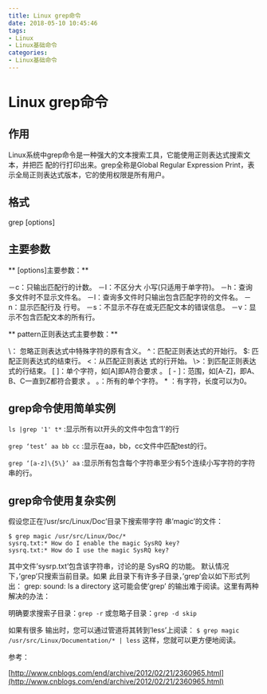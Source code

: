 ```yaml
---
title: Linux grep命令
date: 2018-05-10 10:45:46
tags:
- Linux
- Linux基础命令
categories:
- Linux基础命令
---
```

# Linux grep命令

## 作用

Linux系统中grep命令是一种强大的文本搜索工具，它能使用正则表达式搜索文本，并把匹 配的行打印出来。grep全称是Global Regular Expression Print，表示全局正则表达式版本，它的使用权限是所有用户。

## 格式

grep [options]

## 主要参数

** [options]主要参数：**

－c：只输出匹配行的计数。
－I：不区分大 小写(只适用于单字符)。
－h：查询多文件时不显示文件名。
－l：查询多文件时只输出包含匹配字符的文件名。
－n：显示匹配行及 行号。
－s：不显示不存在或无匹配文本的错误信息。
－v：显示不包含匹配文本的所有行。

** pattern正则表达式主要参数：**

\： 忽略正则表达式中特殊字符的原有含义。
^：匹配正则表达式的开始行。
$: 匹配正则表达式的结束行。
\<：从匹配正则表达 式的行开始。
\\>：到匹配正则表达式的行结束。
[ ]：单个字符，如[A]即A符合要求 。
[ - ]：范围，如[A-Z]，即A、B、C一直到Z都符合要求 。
。：所有的单个字符。
\* ：有字符，长度可以为0。

## grep命令使用简单实例

`ls |grep '1' t*`
:显示所有以t开头的文件中包含‘1’的行

`grep ‘test’ aa bb cc`
:显示在aa，bb，cc文件中匹配test的行。

`grep ‘[a-z]\{5\}’ aa`
:显示所有包含每个字符串至少有5个连续小写字符的字符串的行。

## grep命令使用复杂实例

假设您正在’/usr/src/Linux/Doc’目录下搜索带字符 串’magic’的文件：

``` linux
$ grep magic /usr/src/Linux/Doc/*
sysrq.txt:* How do I enable the magic SysRQ key?
sysrq.txt:* How do I use the magic SysRQ key?
```

其中文件’sysrp.txt’包含该字符串，讨论的是 SysRQ 的功能。
默认情况下，’grep’只搜索当前目录。如果 此目录下有许多子目录，’grep’会以如下形式列出：
grep: sound: Is a directory
这可能会使’grep’ 的输出难于阅读。这里有两种解决的办法：

明确要求搜索子目录：`grep -r`
或忽略子目录：`grep -d skip`

如果有很多 输出时，您可以通过管道将其转到’less’上阅读：
`$ grep magic /usr/src/Linux/Documentation/* | less`
这样，您就可以更方便地阅读。

参考：

[http://www.cnblogs.com/end/archive/2012/02/21/2360965.html](http://www.cnblogs.com/end/archive/2012/02/21/2360965.html)